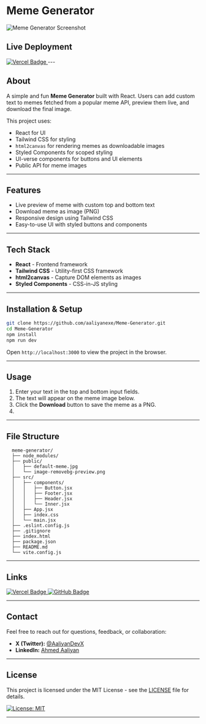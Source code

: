 # Meme Generator

![Meme Generator Screenshot](./path-to-your-screenshot.png)  
<!-- Replace the above path with your actual screenshot image path -->

## Live Deployment

<a href="https://meme-generator-eta-henna.vercel.app/" target="_blank" rel="noopener noreferrer">
  <img src="https://camo.githubusercontent.com/43962ea76518cc3d0819b0206791ae36c28ccc369f99f412379914f42431c025/68747470733a2f2f696d672e7365696c64732e696f2f62616467652f76657263656c2d2532333030303030302e7376673f7374796c653d666f722d7468652d6261646765266c6f676f3d76657263656c266c6f676f436f6c6f723d7768697465" alt="Vercel Badge" />
</a>
---

## About

A simple and fun **Meme Generator** built with React. Users can add custom text to memes fetched from a popular meme API, preview them live, and download the final image.

This project uses:

- React for UI  
- Tailwind CSS for styling  
- `html2canvas` for rendering memes as downloadable images  
- Styled Components for scoped styling  
- UI-verse components for buttons and UI elements  
- Public API for meme images  

---

## Features

- Live preview of meme with custom top and bottom text  
- Download meme as image (PNG)  
- Responsive design using Tailwind CSS  
- Easy-to-use UI with styled buttons and components  

---

## Tech Stack

- **React** - Frontend framework  
- **Tailwind CSS** - Utility-first CSS framework  
- **html2canvas** - Capture DOM elements as images  
- **Styled Components** - CSS-in-JS styling  

---

## Installation & Setup

```bash
git clone https://github.com/aaliyanexe/Meme-Generator.git
cd Meme-Generator
npm install
npm run dev
```

Open ```http://localhost:3000```  to view the project in the browser.

---

## Usage

1. Enter your text in the top and bottom input fields.  
2. The text will appear on the meme image below.  
3. Click the **Download** button to save the meme as a PNG.
4. 
---

## File Structure

```
  meme-generator/
  ├── node_modules/
  ├── public/
  │   ├── default-meme.jpg
  │   └── image-removebg-preview.png
  ├── src/
  │   ├── components/
  │   │   ├── Button.jsx
  │   │   ├── Footer.jsx
  │   │   ├── Header.jsx
  │   │   └── Inner.jsx
  │   ├── App.jsx
  │   ├── index.css
  │   └── main.jsx
  ├── .eslint.config.js
  ├── .gitignore
  ├── index.html
  ├── package.json
  ├── README.md
  └── vite.config.js
```

---

## Links

<a href="https://meme-generator-eta-henna.vercel.app/" target="_blank" rel="noopener noreferrer">
  <img src="https://camo.githubusercontent.com/43962ea76518cc3d0819b0206791ae36c28ccc369f99f412379914f42431c025/68747470733a2f2f696d672e7365696c64732e696f2f62616467652f76657263656c2d2532333030303030302e7376673f7374796c653d666f722d7468652d6261646765266c6f676f3d76657263656c266c6f676f436f6c6f723d7768697465" alt="Vercel Badge" />
</a>

<a href="https://github.com/aaliyanexe/Meme-Generator" target="_blank" rel="noopener noreferrer">
  <img src="https://camo.githubusercontent.com/7e282220b8ec0dd29cf99be1c0f5e82d74a42bc84ed834ee6afd86b4bad3bfee/68747470733a2f2f696d672e7365696c64732e696f2f62616467652f6769746875622d2532333132313031312e7376673f7374796c653d666f722d7468652d6261646765266c6f676f3d676974687562266c6f676f436f6c6f723d7768697465" alt="GitHub Badge" />
</a>

---

## Contact

Feel free to reach out for questions, feedback, or collaboration:

- **X (Twitter):** [@AaliyanDevX](https://x.com/AaliyanDevX)  
- **LinkedIn:** [Ahmed Aaliyan](https://www.linkedin.com/in/ahmed-aaliyan-98a046327)

---

## License

This project is licensed under the MIT License - see the [LICENSE](LICENSE) file for details.

[![License: MIT](https://img.shields.io/badge/License-MIT-yellow.svg)](https://opensource.org/licenses/MIT)

---




